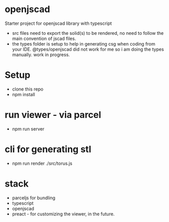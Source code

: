 # openjscad
Starter project for openjscad library with typescript
* src files need to export the solid(s) to be rendered, no need to follow the main convention of jscad files.
* the types folder is setup to help in generating csg when coding from your IDE. @types/openjscad did not work for me so i am doing the types manually.  work in progress.

# Setup
* clone this repo
* npm install

# run viewer - via parcel 
* npm run server

# cli for generating stl
* npm run render ./src/torus.js

# stack
* parceljs for bundling
* typescript
* openjscad
* preact - for customizing the viewer, in the future.